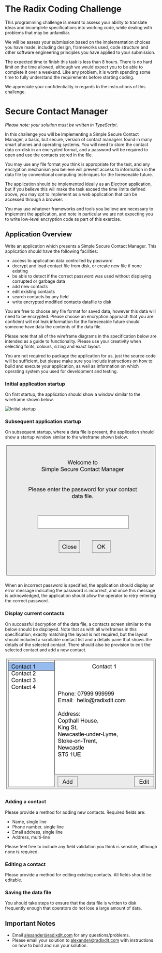 # The Radix Coding Challenge

This programming challenge is meant to assess your ability to translate ideas and incomplete specifications into working code, while dealing with problems that may be unfamiliar.

We will be assess your submission based on the implementation choices you have made, including design, frameworks used, code structure and other software engineering principles you have applied to your submission.

The expected time to finish this task is less than 8 hours.  There is no hard limit on the time allowed, although we would expect you to be able to complete it over a weekend.  Like any problem, it is worth spending some time to fully understand the requirements before starting coding.

We appreciate your confidentiality in regards to the instructions of this challenge.

# Secure Contact Manager

*Please note: your solution must be written in TypeScript*.

In this challenge you will be implementing a Simple Secure Contact Manager, a basic, but secure, version of contact managers found in many smart phones and operating systems.  You will need to store the contact data on-disk in an encrypted format, and a password will be required to open and use the contacts stored in the file.

You may use any file format you think is appropriate for the test, and any encryption mechanism you believe will prevent access to information in the data file by conventional computing techniques for the foreseeable future.

The application should be implemented ideally as an [Electron](https://www.electronjs.org/) application, but if you believe this will make the task exceed the time limits defined above, you may opt to implement as a web application that can be accessed through a browser.

You may use whatever frameworks and tools you believe are necessary to implement the application, and note in particular we are not expecting you to write low-level encryption code as part of this exercise.

## Application Overview

Write an application which presents a Simple Secure Contact Manager.
This application should have the following facilities:

- access to application data controlled by password
- decrypt and load contact file from disk, or create new file if none existing
- be able to detect if the correct password was used without displaying corrupted or garbage data
- add new contacts
- edit existing contacts
- search contacts by any field
- write encrypted modified contacts datafile to disk

You are free to choose any file format for saved data, however this data will need to be encrypted.  Please choose an encryption approach that you are confident will not leak information for the foreseeable future should someone have data the contents of the data file.

Please note that all of the wireframe diagrams in the specification below are intended as a guide to functionality.  Please use your creativity when selecting fonts, colours, sizing and exact layout.

You are not required to package the application for us, just the source code will be sufficient, but please make sure you include instructions on how to build and execute your application, as well as information on which operating system you used for development and testing.

### Initial application startup

On first startup, the application should show a window similar to the wireframe shown below.

![Initial startup](./sscm-initial.png "Initial startup screen")

### Subsequent application startup

On subsequent startup, where a data file is present, the application should show a startup window similar to the wireframe shown below.

![Subsequent startup](./sscm-startup.png "Subsequent startup screen")

When an incorrect password is specified, the application should display an error message indicating the password is incorrect, and once this message is  acknowledged, the application should allow the operator to retry entering the correct password.

### Display current contacts

On successful decryption of the data file, a contacts screen similar to the below should be displayed.  Note that as with all wireframes in this specification, exactly matching the layout is not required, but the layout should included a scrollable contact list and a details pane that shows the details of the selected contact.  There should also be provision to edit the selected contact and add a new contact.

![Current contacts](./sscm-contacts.png "Current contacts screen")

### Adding a contact

Please provide a method for adding new contacts.  Required fields are:

- Name, single line
- Phone number, single line
- Email address, single line
- Address, multi-line

Please feel free to include any field validation you think is sensible, although none is required.

### Editing a contact

Please provide a method for editing existing contacts.  All fields should be editable.

### Saving the data file

You should take steps to ensure that the data file is written to disk frequently enough that operators do not lose a large amount of data.

## Important Notes

* Email <alexander@radixdlt.com> for any questions/problems.
* Please email your solution to <alexander@radixdlt.com> with instructions on how to build and run your solution.

